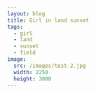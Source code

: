 ```yaml
---
layout: blog
title: Girl in land sunset
tags:
  - girl
  - land
  - sunset
  - field
image:
  src: /images/test-2.jpg
  width: 2250
  height: 3000
---
```

